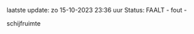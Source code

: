 laatste update: 
zo 15-10-2023 23:36   uur 
Status: FAALT - fout - 
<div class="service R">schijfruimte</div>